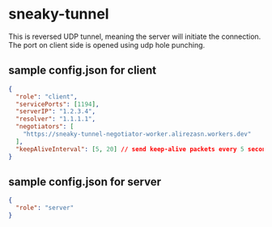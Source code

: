 # sneaky-tunnel
This is reversed UDP tunnel, meaning the server will initiate the connection. The port on client side is opened using udp hole punching.

## sample config.json for client
```json
{
  "role": "client",
  "servicePorts": [1194],
  "serverIP": "1.2.3.4",
  "resolver": "1.1.1.1",
  "negotiators": [
    "https://sneaky-tunnel-negotiator-worker.alirezasn.workers.dev"
  ],
  "keepAliveInterval": [5, 20] // send keep-alive packets every 5 seconds, disconnect after not receiving keep-alive packets after 20 seconds
}
```

## sample config.json for server
```json
{
  "role": "server"
}
```